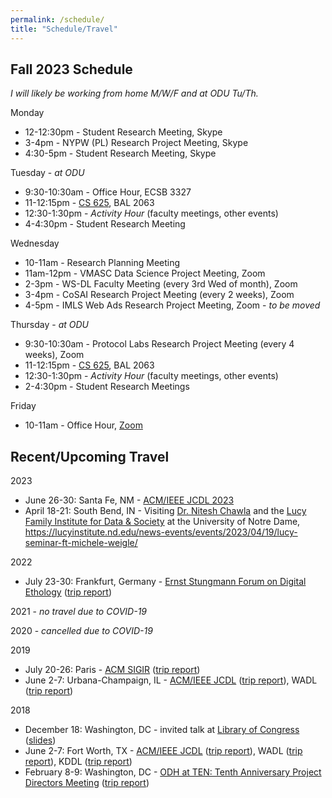 ```yaml
---
permalink: /schedule/
title: "Schedule/Travel"
---
```


## Fall 2023 Schedule

*I will likely be working from home M/W/F and at ODU Tu/Th.*

Monday

* 12-12:30pm - Student Research Meeting, Skype
* 3-4pm - NYPW (PL) Research Project Meeting, Skype
* 4:30-5pm - Student Research Meeting, Skype

Tuesday - *at ODU*

* 9:30-10:30am - Office Hour, ECSB 3327
* 11-12:15pm - [CS 625](https://weiglemc.github.io/teaching/2023-fall-cs625), BAL 2063
* 12:30-1:30pm - *Activity Hour* (faculty meetings, other events)
* 4-4:30pm - Student Research Meeting

Wednesday

* 10-11am - Research Planning Meeting
* 11am-12pm - VMASC Data Science Project Meeting, Zoom
* 2-3pm - WS-DL Faculty Meeting (every 3rd Wed of month), Zoom
* 3-4pm - CoSAI Research Project Meeting (every 2 weeks), Zoom
* 4-5pm - IMLS Web Ads Research Project Meeting, Zoom - *to be moved*

Thursday - *at ODU*

* 9:30-10:30am - Protocol Labs Research Project Meeting (every 4 weeks), Zoom
* 11-12:15pm - [CS 625](https://weiglemc.github.io/teaching/2023-fall-cs625), BAL 2063
* 12:30-1:30pm - *Activity Hour* (faculty meetings, other events)
* 2-4:30pm - Student Research Meetings

Friday

* 10-11am - Office Hour, [Zoom](https://odu.zoom.us/j/96765985329?pwd=NWNrS2ZFSmpLcWVWdTRyZmg0UXlvUT09&from=addon)

## Recent/Upcoming Travel

2023

* June 26-30: Santa Fe, NM - [ACM/IEEE JCDL 2023](https://2023.jcdl.org/)
* April 18-21: South Bend, IN - Visiting [Dr. Nitesh Chawla](https://lucyinstitute.nd.edu/people/leadership-team/nitesh-chawla/) and the [Lucy Family Institute for Data & Society](https://lucyinstitute.nd.edu/) at the University of Notre Dame, <https://lucyinstitute.nd.edu/news-events/events/2023/04/19/lucy-seminar-ft-michele-weigle/>

2022

* July 23-30: Frankfurt, Germany  - [Ernst Stungmann Forum on Digital Ethology](https://www.esforum.de/forums/ESF34_Digital_Ethology.html) ([trip report](https://ws-dl.blogspot.com/2022/08/2022-08-03-ernst-strungmann-forum-on.html))

2021 - *no travel due to COVID-19*

2020 - *cancelled due to COVID-19*

2019

* July 20-26: Paris - [ACM SIGIR](http://sigir.org/sigir2019/) ([trip report](https://ws-dl.blogspot.com/2019/07/2019-07-30-sigir-2019-in-paris-trip.html))
* June 2-7: Urbana-Champaign, IL - [ACM/IEEE JCDL](http://2019.jcdl.org) ([trip report](https://ws-dl.blogspot.com/2019/06/2019-06-05-joint-conference-on-digital.html)), WADL ([trip report](https://ws-dl.blogspot.com/2019/06/2019-06-20-web-archiving-and-digital.html))

2018

* December 18: Washington, DC - invited talk at [Library of Congress](https://www.loc.gov) ([slides](https://www.slideshare.net/mweigle/wsdls-work-towards-enabling-personal-use-of-web-archives-126145392))
* June 2-7: Fort Worth, TX - [ACM/IEEE JCDL](http://2018.jcdl.org) ([trip report](http://ws-dl.blogspot.com/2018/06/2018-06-08-joint-conference-on-digital_8.html)), WADL ([trip report](http://ws-dl.blogspot.com/2018/06/2018-06-11-web-archive-and-digital.html)), KDDL ([trip report](http://ws-dl.blogspot.com/2018/06/2018-06-11-knowledge-discovery-from.html))
* February 8-9: Washington, DC - [ODH at TEN: Tenth Anniversary Project Directors Meeting](https://www.neh.gov/divisions/odh/grant-news/odh-ten-our-tenth-anniversary-project-directors-meeting) ([trip report](http://ws-dl.blogspot.com/2018/03/2018-03-12-neh-odh-project-directors.html))
